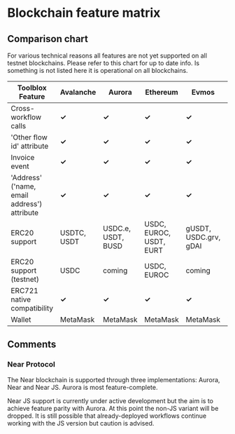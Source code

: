 ---
---

# Blockchain feature matrix

## Comparison chart

For various technical reasons all features are not yet supported on all testnet blockchains. Please refer to this chart for up to date info. Is something is not listed here it is operational on all blockchains. 


| Toolblox Feature         | Avalanche  | Aurora     | Ethereum   | Evmos      | Near       | Near JS | Polygon    |
|--------------------------|------------|------------|------------|------------|------------|-----------|------------|
| Cross-workflow calls     |**&#10003;**|**&#10003;**|**&#10003;**|**&#10003;**|**&#10005;**|  coming     |**&#10003;**|
| 'Other flow id' attribute      |**&#10003;**|**&#10003;**|**&#10003;**|**&#10003;**|**&#10005;**|  coming     |**&#10003;**|
| Invoice event            |**&#10003;**|**&#10003;**|**&#10003;**|**&#10003;**|**&#10003;**|  coming     |**&#10003;**|
| 'Address' ('name, email address') attribute |**&#10003;**|**&#10003;**|**&#10003;**|**&#10003;**|**&#10005;**|  coming     |**&#10003;**|
| ERC20 support             | USDTC, USDT| USDC.e, USDT, BUSD| USDC, EUROC, USDT, EURT| gUSDT, USDC.grv, gDAI|**&#10005;**| coming    | USDC, USDT|
| ERC20 support (testnet)   | USDC     | coming     | USDC, EUROC     | coming     |**&#10005;**| coming    | jEUR, USDC| (
| ERC721 native compatibility|**&#10003;**|**&#10003;**|**&#10003;**|**&#10003;**|**&#10005;**| coming   |**&#10003;**|
| Wallet                   |MetaMask    |MetaMask    |MetaMask    |MetaMask    |Web         | TBD       |MetaMask    

## Comments

### Near Protocol

The Near blockchain is supported through three implementations: Aurora, Near and Near JS. Aurora is most feature-complete.

Near JS support is currently under active development but the aim is to achieve feature parity with Aurora. At this point the non-JS variant will be dropped. It is still possible that already-deployed workflows continue working with the JS version but caution is advised.

